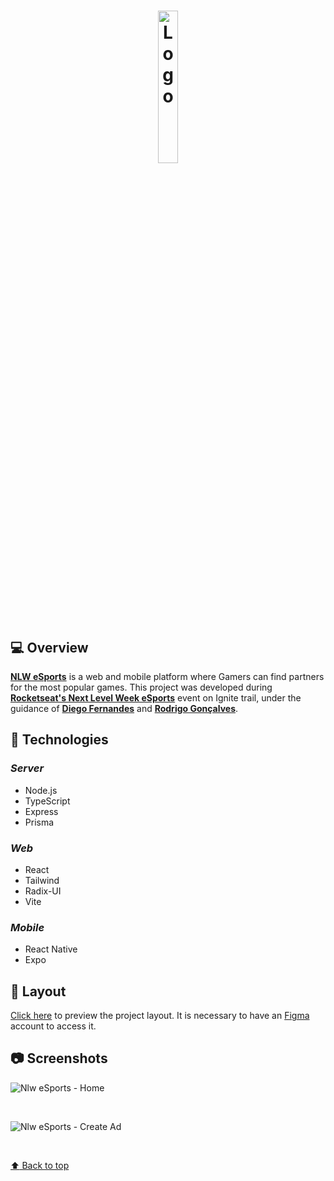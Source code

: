 <h1 align="center">
  <img alt="Logo" src="https://global-uploads.webflow.com/61d83a2ebb0ae01ab96e841a/630ced17a99fbd99b6169b52_Logo-NLW-eSports.svg" width="25%">
</h1>

## 💻 Overview

**[NLW eSports](https://nlw-esports-sooty.vercel.app/#)** is a web and mobile platform where Gamers can find partners for the most popular games. This project was developed during **[Rocketseat's Next Level Week eSports](https://github.com/Rocketseat)** event on Ignite trail, under the guidance of **[Diego Fernandes](https://github.com/diego3g)** and **[Rodrigo Gonçalves](https://github.com/rodrigorgtic)**.

## 🚀 Technologies

### **_Server_**

- Node.js
- TypeScript
- Express
- Prisma

### **_Web_**

- React
- Tailwind
- Radix-UI
- Vite

### **_Mobile_**

- React Native
- Expo

## 🔖 Layout

[Click here](https://www.figma.com/file/iZIO042nGjO8CihmfR49BA/NLW-eSportExplorer/duplicate) to preview the project layout. It is necessary to have an [Figma](https://figma.com) account to access it.

## :camera: Screenshots

![Nlw eSports - Home](https://i.imgur.com/eNYi0P9.png)

<br />

![Nlw eSports - Create Ad](https://imgur.com/eW9N699.png)

<br />

<a href='#top'>

:arrow_up: Back to top

</a>
